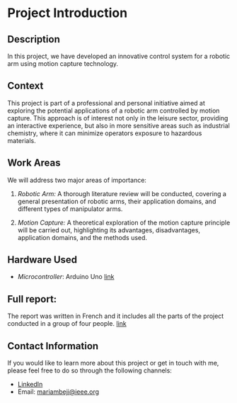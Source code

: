 # Project Introduction

## Description

In this project, we have developed an innovative control system for a robotic arm using motion capture technology.

## Context

This project is part of a professional and personal initiative aimed at exploring the potential applications of a robotic arm controlled by motion capture. 
This approach is of interest not only in the leisure sector, providing an interactive experience, but also in more sensitive areas such as industrial chemistry, where it can minimize operators exposure to hazardous materials.

## Work Areas
We will address two major areas of importance:
1. *Robotic Arm:* A thorough literature review will be conducted, covering a general presentation of robotic arms, their application domains, and different types of manipulator arms.

2. *Motion Capture:* A theoretical exploration of the motion capture principle will be carried out, highlighting its advantages, disadvantages, application domains, and the methods used.

## Hardware Used
- *Microcontroller*: Arduino Uno [link](https://store.arduino.cc/products/arduino-uno-rev3)

## Full report:
The report was written in French and it includes all the parts of the project conducted in a group of four people.
[link](https://github.com/mariambeji/MyPortfolio/blob/0ce4efa0b0e269130cbd0840b12688fe648e6dd0/Robotic%20Arm%20Control%20by%20Motion%20Capture/Rapport%20PPP%20Contr%C3%B4le%20de%20Bras%20Robotique%20%C3%A0%20base%20de%20Mocap.pdf)   

## Contact Information
If you would like to learn more about this project or get in touch with me, please feel free to do so through the following channels:
- [LinkedIn](https://www.linkedin.com/in/mariam-beji-90ab28178/)
- Email: mariambeji@ieee.org
